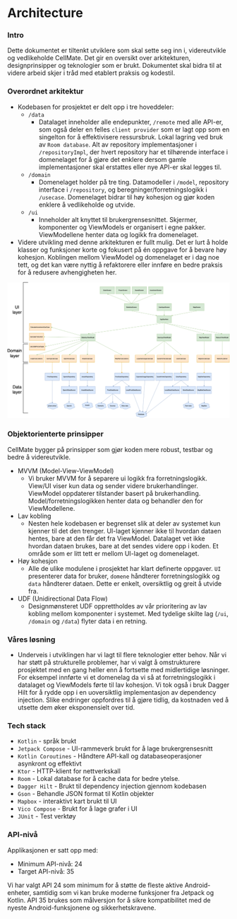 # Architecture
### Intro
Dette dokumentet er tiltenkt utviklere som skal sette seg inn i, videreutvikle og vedlikeholde CellMate. Det gir en oversikt over arkitekturen, designprinsipper og teknologier som er brukt. Dokumentet skal bidra til at videre arbeid skjer i tråd med etablert praksis og kodestil.
### Overordnet arkitektur
- Kodebasen for prosjektet er delt opp i tre hoveddeler:
	- `/data`
		- Datalaget inneholder alle endepunkter, `/remote` med alle API-er, som også deler en felles `client provider` som er lagt opp som en singelton for å effektivisere ressursbruk. Lokal lagring ved bruk av `Room database`. Alt av repository implementasjoner i `/repositoryImpl`, der hvert repository har et tilhørende interface i domenelaget for å gjøre det enklere dersom gamle implementasjoner skal erstattes eller nye API-er skal legges til.
	- `/domain`
		- Domenelaget holder på tre ting. Datamodeller i `/model`, repository interface i `/repository`, og beregninger/forretningslogikk i `/usecase`. Domenelaget bidrar til høy kohesjon og gjør koden enklere å vedlikeholde og utvide.
	- `/ui`
		- Inneholder alt knyttet til brukergrensesnittet. Skjermer, komponenter og ViewModels er organisert i egne pakker. ViewModellene henter data og logikk fra domenelaget.
- Videre utvikling med denne arkitekturen er fullt mulig. Det er lurt å holde klasser og funksjoner korte og fokusert på én oppgave for å bevare høy kohesjon. Koblingen mellom ViewModel og domenelaget er i dag noe tett, og det kan være nyttig å refaktorere eller innføre en bedre praksis for å redusere avhengigheten her.


![CLASS-DIAGRAM1](diagrams/ARCHITECTURE.png)


### Objektorienterte prinsipper
CellMate bygger på prinsipper som gjør koden mere robust, testbar og bedre å videreutvikle.
- MVVM (Model-View-ViewModel)
	- Vi bruker MVVM for å separere ui logikk fra forretningslogikk. View/UI viser kun data og sender videre brukerhandlinger. ViewModel oppdaterer tilstander basert på brukerhandling. Model/forretningslogikken henter data og behandler den for ViewModellene. 
- Lav kobling
	- Nesten hele kodebasen er begrenset slik at deler av systemet kun kjenner til det den trenger. UI-laget kjenner ikke til hvordan dataen hentes, bare at den får det fra ViewModel. Datalaget vet ikke hvordan dataen brukes, bare at det sendes videre opp i koden. Et område som er litt tett er mellom UI-laget og domenelaget.
- Høy kohesjon
	- Alle de ulike modulene i prosjektet har klart definerte oppgaver. `UI` presenterer data for bruker, `domene` håndterer forretningslogikk og `data` håndterer dataen. Dette er enkelt, oversiktlig og greit å utvide fra.
- UDF (Unidirectional Data Flow)
	- Designmønsteret UDF opprettholdes av vår prioritering av lav kobling mellom komponenter i systemet. Med tydelige skilte lag (`/ui`, `/domain` og `/data`) flyter data i en retning.
### Våres løsning
- Underveis i utviklingen har vi lagt til flere teknologier etter behov. Når vi har støtt på strukturelle problemer, har vi valgt å omstrukturere prosjektet med en gang heller enn å fortsette med midlertidige løsninger. For eksempel innførte vi et domenelag da vi så at forretningslogikk i datalaget og ViewModels førte til lav kohesjon. Vi tok også i bruk Dagger Hilt for å rydde opp i en uoversiktlig implementasjon av dependency injection. Slike endringer oppfordres til å gjøre tidlig, da kostnaden ved å utsette dem øker eksponensielt over tid.
### Tech stack
- `Kotlin` - språk brukt
- `Jetpack Compose` - UI-rammeverk brukt for å lage brukergrensesnitt
- `Kotlin Coroutines` - Håndtere API-kall og databaseoperasjoner asynkront og effektivt
- `Ktor` - HTTP-klient for nettverkskall
- `Room` - Lokal database for å cache data for bedre ytelse.
- `Dagger Hilt` - Brukt til dependency injection gjennom kodebasen
- `Gson` - Behandle JSON format til Kotlin objekter
- `Mapbox` - interaktivt kart brukt til UI
- `Vico Compose` - Brukt for å lage grafer i UI
- `JUnit` - Test verktøy
### API-nivå
Applikasjonen er satt opp med:
- Minimum API-nivå: 24 
- Target API-nivå: 35

Vi har valgt API 24 som minimum for å støtte de fleste aktive Android-enheter, samtidig som vi kan bruke moderne funksjoner fra Jetpack og Kotlin. API 35 brukes som målversjon for å sikre kompatibilitet med de nyeste Android-funksjonene og sikkerhetskravene.
